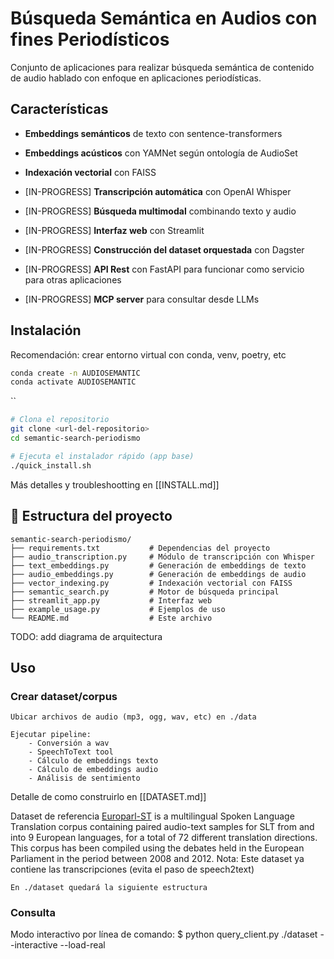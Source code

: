 # Búsqueda Semántica en Audios con fines Periodísticos

Conjunto de aplicaciones para realizar búsqueda semántica de contenido de audio hablado con enfoque en aplicaciones periodísticas. 

## Características

- **Embeddings semánticos** de texto con sentence-transformers
- **Embeddings acústicos** con YAMNet según ontología de AudioSet
- **Indexación vectorial** con FAISS
- [IN-PROGRESS] **Transcripción automática** con OpenAI Whisper

- [IN-PROGRESS] **Búsqueda multimodal** combinando texto y audio
- [IN-PROGRESS] **Interfaz web** con Streamlit
- [IN-PROGRESS] **Construcción del dataset orquestada** con Dagster
- [IN-PROGRESS] **API Rest** con FastAPI para funcionar como servicio para otras aplicaciones
- [IN-PROGRESS] **MCP server** para consultar desde LLMs

## Instalación

Recomendación: crear entorno virtual con conda, venv, poetry, etc

```bash
conda create -n AUDIOSEMANTIC
conda activate AUDIOSEMANTIC
```

``
```bash
# Clona el repositorio
git clone <url-del-repositorio>
cd semantic-search-periodismo

# Ejecuta el instalador rápido (app base)
./quick_install.sh
```

Más detalles y troubleshootting en [[INSTALL.md]]



## 📁 Estructura del proyecto

```
semantic-search-periodismo/
├── requirements.txt           # Dependencias del proyecto
├── audio_transcription.py     # Módulo de transcripción con Whisper
├── text_embeddings.py         # Generación de embeddings de texto
├── audio_embeddings.py        # Generación de embeddings de audio
├── vector_indexing.py         # Indexación vectorial con FAISS
├── semantic_search.py         # Motor de búsqueda principal
├── streamlit_app.py           # Interfaz web
├── example_usage.py           # Ejemplos de uso
└── README.md                  # Este archivo
```

TODO: add diagrama de arquitectura

## Uso

### Crear dataset/corpus

    Ubicar archivos de audio (mp3, ogg, wav, etc) en ./data

    Ejecutar pipeline:
        - Conversión a wav
        - SpeechToText tool
        - Cálculo de embeddings texto
        - Cálculo de embeddings audio
        - Análisis de sentimiento

Detalle de como construirlo en [[DATASET.md]]

Dataset de referencia [Europarl-ST](https://www.mllp.upv.es/europarl-st/) is a multilingual Spoken Language Translation corpus containing paired audio-text samples for SLT from and into 9 European languages, for a total of 72 different translation directions. This corpus has been compiled using the debates held in the European Parliament in the period between 2008 and 2012.
Nota: Este dataset ya contiene las transcripciones (evita el paso de speech2text)



    En ./dataset quedará la siguiente estructura



### Consulta

Modo interactivo por línea de comando: 
    $ python query_client.py ./dataset --interactive --load-real